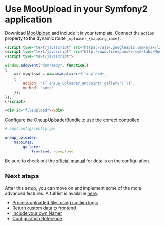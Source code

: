 Use MooUpload in your Symfony2 application
==========================================

Download [MooUpload](https://github.com/juanparati/MooUpload) and include it in your template. Connect the `action` property to the dynamic route `_uploader_{mapping_name}`.

```html
<script type="text/javascript" src="https://ajax.googleapis.com/ajax/libs/mootools/1.4.0/mootools-yui-compressed.js"></script>
<script type="text/javascript" src="http://www.livespanske.com/labs/MooUpload/MooUpload.js"></script>
<script type="text/javascript">

window.addEvent("domready", function()
{
	var myUpload = new MooUpload("fileupload",
    {
		action: "{{ oneup_uploader_endpoint('gallery') }}",
		method: "auto"
	});
});
</script>

<div id="fileupload"></div>
```

Configure the OneupUploaderBundle to use the correct controller:

```yaml
# app/config/config.yml

oneup_uploader:
    mappings:
        gallery:
            frontend: mooupload
```

Be sure to check out the [official manual](https://github.com/juanparati/MooUpload) for details on the configuration.

Next steps
----------

After this setup, you can move on and implement some of the more advanced features. A full list is available [here](https://github.com/1up-lab/OneupUploaderBundle/blob/main/Resources/doc/index.md#next-steps).

* [Process uploaded files using custom logic](custom_logic.md)
* [Return custom data to frontend](response.md)
* [Include your own Namer](custom_namer.md)
* [Configuration Reference](configuration_reference.md)
